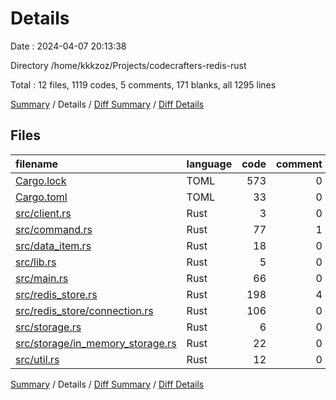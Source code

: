 # Details

Date : 2024-04-07 20:13:38

Directory /home/kkkzoz/Projects/codecrafters-redis-rust

Total : 12 files,  1119 codes, 5 comments, 171 blanks, all 1295 lines

[Summary](results.md) / Details / [Diff Summary](diff.md) / [Diff Details](diff-details.md)

## Files
| filename | language | code | comment | blank | total |
| :--- | :--- | ---: | ---: | ---: | ---: |
| [Cargo.lock](/Cargo.lock) | TOML | 573 | 0 | 78 | 651 |
| [Cargo.toml](/Cargo.toml) | TOML | 33 | 0 | 5 | 38 |
| [src/client.rs](/src/client.rs) | Rust | 3 | 0 | 1 | 4 |
| [src/command.rs](/src/command.rs) | Rust | 77 | 1 | 8 | 86 |
| [src/data_item.rs](/src/data_item.rs) | Rust | 18 | 0 | 3 | 21 |
| [src/lib.rs](/src/lib.rs) | Rust | 5 | 0 | 1 | 6 |
| [src/main.rs](/src/main.rs) | Rust | 66 | 0 | 15 | 81 |
| [src/redis_store.rs](/src/redis_store.rs) | Rust | 198 | 4 | 31 | 233 |
| [src/redis_store/connection.rs](/src/redis_store/connection.rs) | Rust | 106 | 0 | 18 | 124 |
| [src/storage.rs](/src/storage.rs) | Rust | 6 | 0 | 4 | 10 |
| [src/storage/in_memory_storage.rs](/src/storage/in_memory_storage.rs) | Rust | 22 | 0 | 6 | 28 |
| [src/util.rs](/src/util.rs) | Rust | 12 | 0 | 1 | 13 |

[Summary](results.md) / Details / [Diff Summary](diff.md) / [Diff Details](diff-details.md)